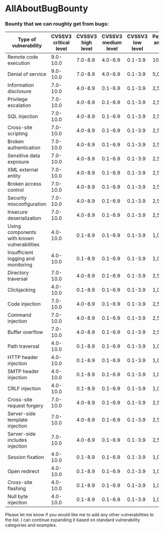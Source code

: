 # AllAboutBugBounty

### Bounty that we can roughly get from bugs:

| Type of vulnerability | CVSSV3 critical level | CVSSV3 high level | CVSSV3 medium level | CVSSV3 low level | Payment amount ($) |
|-|-|-|-|-|-|  
| Remote code execution | 9.0-10.0 | 7.0-8.9 | 4.0-6.9 | 0.1-3.9 | 10,000 |
| Denial of service | 9.0-10.0 | 7.0-8.9 | 4.0-6.9 | 0.1-3.9 | 5,000 |
| Information disclosure | 7.0-10.0 | 4.0-8.9 | 0.1-6.9 | 0.1-3.9 | 2,500 |
| Privilege escalation | 7.0-10.0 | 4.0-8.9 | 0.1-6.9 | 0.1-3.9 | 2,500 |
| SQL injection | 7.0-10.0 | 4.0-8.9 | 0.1-6.9 | 0.1-3.9 | 2,500 |  
| Cross-site scripting | 7.0-10.0 | 4.0-8.9 | 0.1-6.9 | 0.1-3.9 | 2,500 |
| Broken authentication | 7.0-10.0 | 4.0-8.9 | 0.1-6.9 | 0.1-3.9 | 2,500 |
| Sensitive data exposure | 7.0-10.0 | 4.0-8.9 | 0.1-6.9 | 0.1-3.9 | 2,500 |
| XML external entity | 7.0-10.0 | 4.0-8.9 | 0.1-6.9 | 0.1-3.9 | 2,500 |
| Broken access control | 7.0-10.0 | 4.0-8.9 | 0.1-6.9 | 0.1-3.9 | 2,500 | 
| Security misconfiguration | 7.0-10.0 | 4.0-8.9 | 0.1-6.9 | 0.1-3.9 | 2,500 |
| Insecure deserialization | 7.0-10.0 | 4.0-8.9 | 0.1-6.9 | 0.1-3.9 | 2,500 |  
| Using components with known vulnerabilities | 4.0-10.0 | 0.1-8.9 | 0.1-6.9 | 0.1-3.9 | 1,000 |
| Insufficient logging and monitoring | 4.0-10.0 | 0.1-8.9 | 0.1-6.9 | 0.1-3.9 | 1,000 |
| Directory traversal | 7.0-10.0 | 4.0-8.9 | 0.1-6.9 | 0.1-3.9 | 2,500 |
| Clickjacking | 4.0-10.0 | 0.1-8.9 | 0.1-6.9 | 0.1-3.9 | 1,000 | 
| Code injection | 7.0-10.0 | 4.0-8.9 | 0.1-6.9 | 0.1-3.9 | 2,500 |  
| Command injection | 7.0-10.0 | 4.0-8.9 | 0.1-6.9 | 0.1-3.9 | 2,500 |
| Buffer overflow | 7.0-10.0 | 4.0-8.9 | 0.1-6.9 | 0.1-3.9 | 2,500 |
| Path traversal | 4.0-10.0 | 0.1-8.9 | 0.1-6.9 | 0.1-3.9 | 1,000 |
| HTTP header injection | 4.0-10.0 | 0.1-8.9 | 0.1-6.9 | 0.1-3.9 | 1,000 |
| SMTP header injection | 4.0-10.0 | 0.1-8.9 | 0.1-6.9 | 0.1-3.9 | 1,000 |
| CRLF injection | 4.0-10.0 | 0.1-8.9 | 0.1-6.9 | 0.1-3.9 | 1,000 |
| Cross-site request forgery | 7.0-10.0 | 4.0-8.9 | 0.1-6.9 | 0.1-3.9 | 2,500 |
| Server-side template injection | 7.0-10.0 | 4.0-8.9 | 0.1-6.9 | 0.1-3.9 | 2,500 |
| Server-side includes injection | 7.0-10.0 | 4.0-8.9 | 0.1-6.9 | 0.1-3.9 | 2,500 |
| Session fixation | 4.0-10.0 | 0.1-8.9 | 0.1-6.9 | 0.1-3.9 | 1,000 |
| Open redirect | 4.0-10.0 | 0.1-8.9 | 0.1-6.9 | 0.1-3.9 | 1,000 |
| Cross-site flashing | 4.0-10.0 | 0.1-8.9 | 0.1-6.9 | 0.1-3.9 | 1,000 |
| Null byte injection | 4.0-10.0 | 0.1-8.9 | 0.1-6.9 | 0.1-3.9 | 1,000 |

Please let me know if you would like me to add any other vulnerabilities to the list. I can continue expanding it based on standard vulnerability categories and examples.

